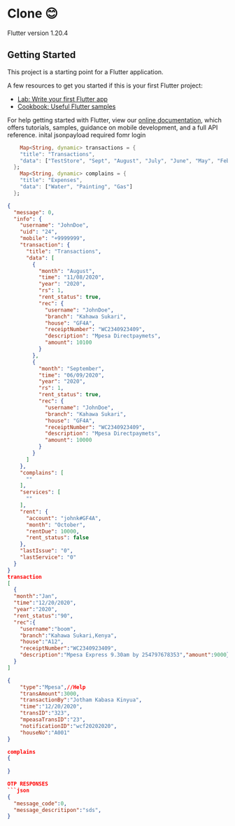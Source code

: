 # Clone 😊

Flutter version 1.20.4

## Getting Started

This project is a starting point for a Flutter application.

A few resources to get you started if this is your first Flutter project:

- [Lab: Write your first Flutter app](https://flutter.dev/docs/get-started/codelab)
- [Cookbook: Useful Flutter samples](https://flutter.dev/docs/cookbook)

For help getting started with Flutter, view our
[online documentation](https://flutter.dev/docs), which offers tutorials,
samples, guidance on mobile development, and a full API reference.
inital jsonpayload required fomr login 
```dart
    Map<String, dynamic> transactions = {
    "title": "Transactions",
    "data": ["TestStore", "Sept", "August", "July", "June", "May", "Feb", "Oct"],
  };
    Map<String, dynamic> complains = {
    "title": "Expenses",
    "data": ["Water", "Painting", "Gas"]
  };
```
```json
{
  "message": 0,
  "info": {
    "username": "JohnDoe",
    "uid": "24",
    "mobile": "+9999999",
    "transaction": {
      "title": "Transactions",
      "data": [
        {
          "month": "August",
          "time": "11/08/2020",
          "year": "2020",
          "rs": 1,
          "rent_status": true,
          "rec": {
            "username": "JohnDoe",
            "branch": "Kahawa Sukari",
            "house": "GF4A",
            "receiptNumber": "WC2340923409",
            "description": "Mpesa Directpaymets",
            "amount": 10100
          }
        },
        {
          "month": "September",
          "time": "06/09/2020",
          "year": "2020",
          "rs": 1,
          "rent_status": true,
          "rec": {
            "username": "JohnDoe",
            "branch": "Kahawa Sukari",
            "house": "GF4A",
            "receiptNumber": "WC2340923409",
            "description": "Mpesa Directpaymets",
            "amount": 10000
          }
        }
      ]
    },
    "complains": [
      ""
    ],
    "services": [
      ""
    ],
    "rent": {
      "account": "johnk#GF4A",
      "month": "October",
      "rentDue": 10000,
      "rent_status": false
    },
    "lastIssue": "0",
    "lastService": "0"
  }
}
transaction
[
  {
  "month":"Jan",
  "time":"12/20/2020",
  "year":"2020",
  "rent_status":"90",
  "rec":{
    "username":"boom",
    "branch":"Kahawa Sukari,Kenya",
    "house":"A12",
    "receiptNumber":"WC2340923409",
    "description":"Mpesa Express 9.30am by 254797678353","amount":9000}
  }
]

{
    "type":"Mpesa",//Help
    "transAmount":3000,
    "transactionBy":"Jotham Kabasa Kinyua",
    "time":"12/20/2020",
    "transID":"323",
    "mpeasaTransID":"23",
    "notificationID":"wcf20202020",
    "houseNo":"A001"
}

complains
{
  
}

OTP RESPONSES
```json
{
  "message_code":0,
  "message_descritipon":"sds",
}
```
